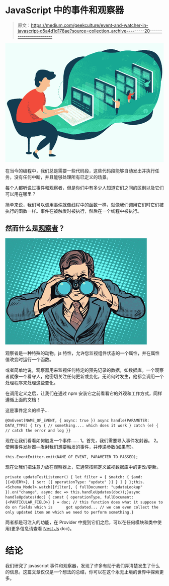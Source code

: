 # JavaScript 中的事件和观察器

> 原文：<https://medium.com/geekculture/event-and-watcher-in-javascript-d5a4d1d178ae?source=collection_archive---------20----------------------->

![](img/8a1b5083b63ac7bec0abc3d204965de3.png)

在当今的编程中，我们总是需要一些代码段，这些代码段能够自动发出并执行任务，没有任何中断，并且能够处理所有已定义的场景。

每个人都听说过事件和观察者，但是你们中有多少人知道它们之间的区别以及它们可以用在哪里？

简单来说，我们可以调用[事件](https://www.npmjs.com/package/events)就像线程中的函数一样，就像我们调用它们时它们被执行的函数一样。事件在被触发时被执行，然后在一个线程中被执行。

## 然而什么是[观察者](https://www.npmjs.com/package/watcher)？

![](img/afedc68a27acb3771a1e26a36414867d.png)

观察者是一种特殊的动物。js 特性，允许您监视组件状态的一个属性，并在属性值改变时运行一个函数。

或者简单地说，观察器用来监视任何特定的预先记录的数据，如数据库。一个观察者就像一个看守人，他密切关注任何更新或变化，无论何时发生，他都会调用一个处理程序来处理这些变化。

在调用定义之后，让我们在通过 npm 安装它之前看看它的外观和工作方式，同样遵循上面的文档！

这是事件定义的样子…

```
@OnEvent(NAME_OF_EVENT, { async: true }) async handle(PARAMETER: DATA_TYPE) { try { // something.... which does it work } catch (e) { // catch the error and log }}
```

现在让我们看看如何触发一个事件……
1。首先，我们需要导入事件发射器。
2。使用事件发射器—发射我们想要触发的事件，并传递参数(如果有)。

```
this.EventEmitter.emit(NAME_OF_EVENT, PARAMETER_TO_PASSED);
```

现在让我们把注意力放在观察器上，它通常按照定义监视数据库中的更改/更新。

```
private updateTestListener() { let filter = { $match: { $and: [{<QUERY>}, { $or: [{ operationType: "update" }] } ] } };this.<Schema_Model>.watch([filter], { fullDocument: "updateLookup" }).on("change", async doc => this.handleUpdates(doc));}async handleUpdates(doc) { const { operationType, fullDocument: {<PARTICULAR_FIELD>} } = doc; // this function does what it suppose to do on fields which is      got updated... // we can even collect the only updated item on which we need to perform something.}
```

两者都是可注入的功能，在 Provider 中提到它们之后，可以在任何模块和类中使用(更多信息请查看 [Nest Js](https://docs.nestjs.com/) doc)。

# 结论

我们研究了 javascript 事件和观察器，发现了许多有助于我们弄清楚发生了什么的信息。这篇文章仅仅是一个想法的总结，你可以在这个永无止境的世界中探索更多。